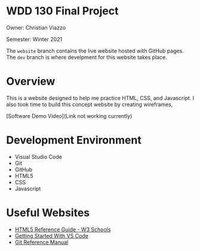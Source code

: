 # WDD 130 Final Project
Owner: Christian Viazzo

Semester: Winter 2021

The `website` branch contains the live website hosted with GitHub pages. The `dev` branch is where develpment for this website takes place.

# Overview


This is a website designed to help me practice HTML, CSS, and Javascript. I also took time to build this concept website by creating wireframes, 

[Software Demo Video](Link not working currently)

# Development Environment

* Visual Studio Code
* Git
* GitHub
* HTML5
* CSS
* Javascript

# Useful Websites

* [HTML5 Reference Guide - W3 Schools](https://www.w3schools.com/tags/default.asp)
* [Getting Started With VS Code](https://code.visualstudio.com/docs)
* [Git Reference Manual](https://git-scm.com/docs)
